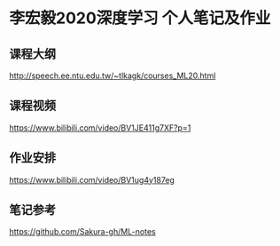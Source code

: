 # 李宏毅2020深度学习 个人笔记及作业

## 课程大纲
<http://speech.ee.ntu.edu.tw/~tlkagk/courses_ML20.html>

## 课程视频
<https://www.bilibili.com/video/BV1JE411g7XF?p=1>

## 作业安排
<https://www.bilibili.com/video/BV1ug4y187eg>

## 笔记参考
<https://github.com/Sakura-gh/ML-notes>
